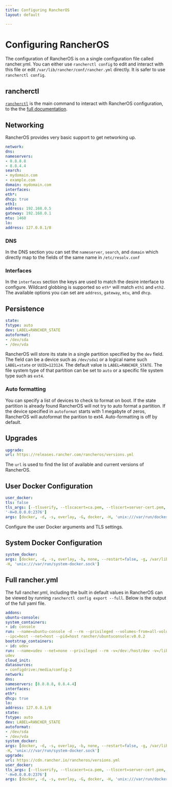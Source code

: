 ```yaml
---
title: Configuring RancherOS
layout: default

---
```


# Configuring RancherOS

The configuration of RancherOS is on a single configuration file called rancher.yml.  You can either use `rancherctl config` to edit and interact with this file or edit `/var/lib/rancher/conf/rancher.yml` directly.  It is safer to use `rancherctl config`.

## rancherctl

[`rancherctl`]({{site/baseurl}}/docs/rancherctl/) is the main command to interact with RancherOS configuration, to the the [full documentation]({{site.baseurl}}/docs/rancherctl/config/).

## Networking

RancherOS provides very basic support to get networking up.

```yaml
network:
dns:
nameservers:
- 8.8.8.8
- 8.8.4.4
search:
- mydomain.com
- example.com
domain: mydomain.com
interfaces:
eth*:
dhcp: true
eth1:
address: 192.168.0.5
gateway: 192.168.0.1
mtu: 1460
lo:
address: 127.0.0.1/8
```

### DNS

In the DNS section you can set the `nameserver`, `search`, and `domain` which directly map to the fields of the same name in `/etc/resolv.conf`

### Interfaces

In the `interfaces` section the keys are used to match the desire interface to configure.  Wildcard globbing is supported so `eth*` will match `eth1` and `eth2`.  The available options you can set are `address`, `gateway`, `mtu`, and `dhcp`.


## Persistence

```yaml
state:
fstype: auto
dev: LABEL=RANCHER_STATE
autoformat:
- /dev/sda
- /dev/vda
```

RancherOS will store its state in a single partition specified by the `dev` field.  The field can be a device such as `/dev/sda1` or a logical name such `LABEL=state` or `UUID=123124`.  The default value is `LABEL=RANCHER_STATE`.  The file system type of that partition can be set to `auto` or a specific file system type such as `ext4`.

### Auto formatting

You can specify a list of devices to check to format on boot.  If the state partition is already found RancherOS will not try to auto format a partition.  If the device specified in `autoformat` starts with 1 megabyte of zeros, RancherOS will autoformat the parition to ext4.  Auto-formatting is off by default.

## Upgrades

```yaml
upgrade:
url: https://releases.rancher.com/rancheros/versions.yml
```

The `url` is used to find the list of available and current versions of RancherOS.

## User Docker Configuration

```yaml
user_docker:
tls: false
tls_args: [--tlsverify, --tlscacert=ca.pem, --tlscert=server-cert.pem, --tlskey=server-key.pem,
'-H=0.0.0.0:2376']
args: [docker, -d, -s, overlay, -G, docker, -H, 'unix:///var/run/docker.sock']
```

Configure the user Docker arguments and TLS settings.

## System Docker Configuration

```yaml
system_docker:
args: [docker, -d, -s, overlay, -b, none, --restart=false, -g, /var/lib/system-docker,
-H, 'unix:///var/run/system-docker.sock']
```

## Full rancher.yml

The full rancher.yml, including the built in default values in RancherOS can be viewed by running `rancherctl config export --full`.  Below is the output of the full yaml file.


```yaml
addons:
ubuntu-console:
system_containers:
- id: console
run: --name=ubuntu-console -d --rm --privileged --volumes-from=all-volumes --restart=always
--ipc=host --net=host --pid=host rancher/ubuntuconsole:v0.0.2
bootstrap_containers:
- id: udev
run: --name=udev --net=none --privileged --rm -v=/dev:/host/dev -v=/lib/modules:/lib/modules:ro
udev
cloud_init:
datasources:
- configdrive:/media/config-2
network:
dns:
nameservers: [8.8.8.8, 8.8.4.4]
interfaces:
eth*:
dhcp: true
lo:
address: 127.0.0.1/8
state:
fstype: auto
dev: LABEL=RANCHER_STATE
autoformat:
- /dev/sda
- /dev/vda
system_docker:
args: [docker, -d, -s, overlay, -b, none, --restart=false, -g, /var/lib/system-docker,
-H, 'unix:///var/run/system-docker.sock']
upgrade:
url: https://cdn.rancher.io/rancheros/versions.yml
user_docker:
tls_args: [--tlsverify, --tlscacert=ca.pem, --tlscert=server-cert.pem, --tlskey=server-key.pem,
'-H=0.0.0.0:2376']
args: [docker, -d, -s, overlay, -G, docker, -H, 'unix:///var/run/docker.sock']
```
